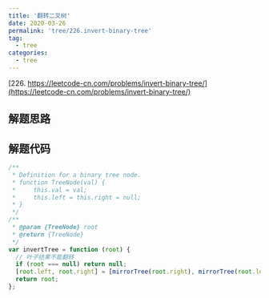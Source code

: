 ```yaml
---
title: '翻转二叉树'
date: 2020-03-26
permalink: 'tree/226.invert-binary-tree'
tag:
  - tree
categories:
  - tree
---
```


[226. https://leetcode-cn.com/problems/invert-binary-tree/](https://leetcode-cn.com/problems/invert-binary-tree/)

## 解题思路

## 解题代码

```js
/**
 * Definition for a binary tree node.
 * function TreeNode(val) {
 *     this.val = val;
 *     this.left = this.right = null;
 * }
 */
/**
 * @param {TreeNode} root
 * @return {TreeNode}
 */
var invertTree = function (root) {
  // 叶子结果不能翻转
  if (root === null) return null;
  [root.left, root.right] = [mirrorTree(root.right), mirrorTree(root.left)];
  return root;
};
```

